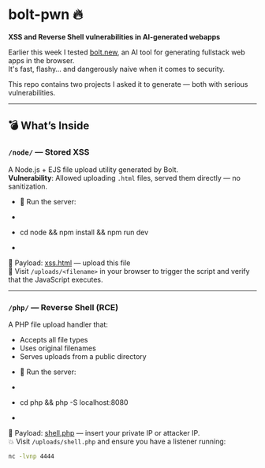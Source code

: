 # bolt-pwn 🔥  
**XSS and Reverse Shell vulnerabilities in AI-generated webapps**

Earlier this week I tested [bolt.new](https://bolt.new), an AI tool for generating fullstack web apps in the browser.  
It's fast, flashy… and dangerously naive when it comes to security.

This repo contains two projects I asked it to generate — both with serious vulnerabilities.

---

## 💣 What’s Inside

### `/node/` — Stored XSS

A Node.js + EJS file upload utility generated by Bolt.  
**Vulnerability**: Allowed uploading `.html` files, served them directly — no sanitization.

+ 🧪 Run the server:
+ ```bash
+ cd node && npm install && npm run dev
+ ```

🧪 Payload: [xss.html](node/payload/xss.html) — upload this file  
🔗 Visit `/uploads/<filename>` in your browser to trigger the script and verify that the JavaScript executes.

---

### `/php/` — Reverse Shell (RCE)

A PHP file upload handler that:
- Accepts all file types
- Uses original filenames
- Serves uploads from a public directory

+ 🧪 Run the server:
+ ```bash
+ cd php && php -S localhost:8080
+ ```

🧪 Payload: [shell.php](php/payload/shell.php) — insert your private IP or attacker IP.  
💥 Visit `/uploads/shell.php` and ensure you have a listener running:  
```bash
nc -lvnp 4444
